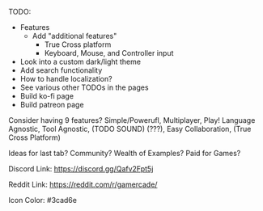 TODO:
- Features
    - Add "additional features"
        - True Cross platform
        - Keyboard, Mouse, and Controller input
- Look into a custom dark/light theme
- Add search functionality
- How to handle localization?
- See various other TODOs in the pages
- Build ko-fi page
- Build patreon page

Consider having 9 features?
Simple/Powerufl, Multiplayer, Play!
Language Agnostic, Tool Agnostic, (TODO SOUND)
(???), Easy Collaboration, (True Cross Platform)

Ideas for last tab?
Community?
Wealth of Examples?
Paid for Games?


Discord Link:
https://discord.gg/Qafv2Fpt5j

Reddit Link:
https://reddit.com/r/gamercade/

Icon Color:
#3cad6e